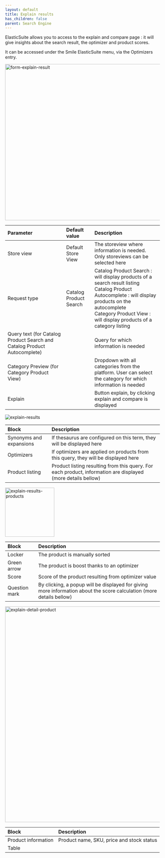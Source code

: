 ```yaml
---
layout: default
title: Explain results
has_children: false
parent: Search Engine
---
```

ElasticSuite allows you to access to the explain and compare page : it will give insights about the search result, the optimizer and product scores.

It can be accessed under the Smile ElasticSuite menu, via the Optimizers entry.

<img width="509" alt="form-explain-result" src="https://user-images.githubusercontent.com/98949123/153380077-f40db411-6e59-43b6-8ee0-f21f1fd5b3d4.PNG">

| Parameter    | Default value | Description |
|:-------------|:------------------|:------|
|Store view|Default Store View|The storeview where information is needed. Only storeviews can be selected here|
|Request type|Catalog Product Search|Catalog Product Search : will display products of a search result listing <br/> Catalog Product Autocomplete : will display products on the autocomplete <br/> Category Product View : will display products of a category listing|
|Query text (for Catalog Product Search and Catalog Product Autocomplete)||Query for which information is needed|
|Category Preview (for Category Product View)||Dropdown with all categories from the platform. User can select the category for which information is needed|
|Explain||Button explain, by clicking explain and compare is displayed|

![explain-results](https://user-images.githubusercontent.com/98949123/153381927-86c71933-bb1c-4045-8665-36a61b026a9f.png)

| Block    | Description |
|:-------------|:------|
|Synonyms and expansions|If thesaurus are configured on this term, they will be displayed here|
|Optimizers|If optimizers are applied on products from this query, they will be displayed here|
|Product listing|Product listing resulting from this query. For each product, information are displayed (more details bellow)|

<img width="160" alt="explain-results-products" src="https://user-images.githubusercontent.com/98949123/153383086-7ac1ce9b-db62-49a9-b981-0deabbbb2102.png">

| Block    | Description |
|:-------------|:------|
|Locker|The product is manually sorted|
|Green arrow|The product is boost thanks to an optimizer|
|Score|Score of the product resulting from optimizer value|
|Question mark|By clicking, a popup will be displayed for giving more information about the score calculation (more details bellow)|

<img width="703" alt="explain-detail-product" src="https://user-images.githubusercontent.com/98949123/153388237-c0694c32-1c9c-4ac5-b978-c643b1fe3298.PNG">

| Block    | Description |
|:-------------|:------|
|Product information|Product name, SKU, price and stock status|
|Table||



